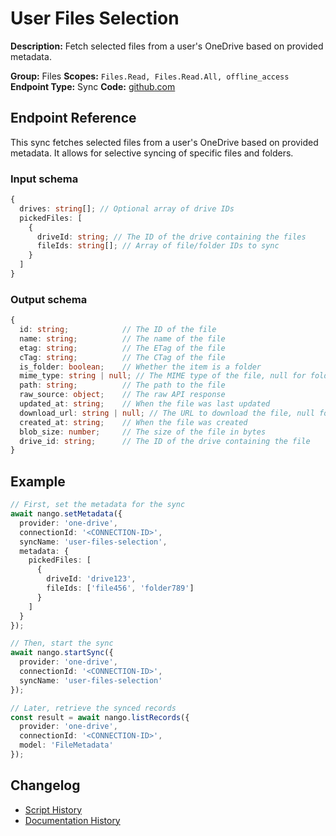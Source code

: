 <!-- START GENERATED CONTENT -->

# User Files Selection

**Description:** Fetch selected files from a user's OneDrive based on provided metadata.

**Group:** Files
**Scopes:** `Files.Read, Files.Read.All, offline_access`
**Endpoint Type:** Sync
**Code:** [github.com](https://github.com/NangoHQ/integration-templates/tree/main/integrations/one-drive/syncs/user-files-selection.ts)


## Endpoint Reference

This sync fetches selected files from a user's OneDrive based on provided metadata. It allows for selective syncing of specific files and folders.

### Input schema

```typescript
{
  drives: string[]; // Optional array of drive IDs
  pickedFiles: [
    {
      driveId: string; // The ID of the drive containing the files
      fileIds: string[]; // Array of file/folder IDs to sync
    }
  ]
}
```

### Output schema

```typescript
{
  id: string;            // The ID of the file
  name: string;          // The name of the file
  etag: string;          // The ETag of the file
  cTag: string;          // The CTag of the file
  is_folder: boolean;    // Whether the item is a folder
  mime_type: string | null; // The MIME type of the file, null for folders
  path: string;          // The path to the file
  raw_source: object;    // The raw API response
  updated_at: string;    // When the file was last updated
  download_url: string | null; // The URL to download the file, null for folders
  created_at: string;    // When the file was created
  blob_size: number;     // The size of the file in bytes
  drive_id: string;      // The ID of the drive containing the file
}
```

## Example

```typescript
// First, set the metadata for the sync
await nango.setMetadata({
  provider: 'one-drive',
  connectionId: '<CONNECTION-ID>',
  syncName: 'user-files-selection',
  metadata: {
    pickedFiles: [
      {
        driveId: 'drive123',
        fileIds: ['file456', 'folder789']
      }
    ]
  }
});

// Then, start the sync
await nango.startSync({
  provider: 'one-drive',
  connectionId: '<CONNECTION-ID>',
  syncName: 'user-files-selection'
});

// Later, retrieve the synced records
const result = await nango.listRecords({
  provider: 'one-drive',
  connectionId: '<CONNECTION-ID>',
  model: 'FileMetadata'
});
```

## Changelog

- [Script History](https://github.com/NangoHQ/integration-templates/commits/main/integrations/one-drive/syncs/user-files-selection.ts)
- [Documentation History](https://github.com/NangoHQ/integration-templates/commits/main/integrations/one-drive/syncs/user-files-selection.md)

<!-- END GENERATED CONTENT -->
